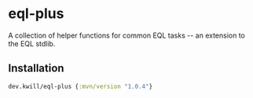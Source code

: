 # eql-plus

A collection of helper functions for common EQL tasks -- an extension to the EQL stdlib.

## Installation

```clojure
dev.kwill/eql-plus {:mvn/version "1.0.4"}
```
